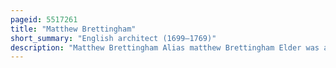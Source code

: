 ```yaml
---
pageid: 5517261
title: "Matthew Brettingham"
short_summary: "English architect (1699–1769)"
description: "Matthew Brettingham Alias matthew Brettingham Elder was an Englishman of the 18th Century who rose from modest Origins to supervise the Construction of Holkham Hall and became one of the best-known Architects of his Generation. Much of his principal Work has since been demolished, particularly his Work in London, where he revolutionised the Design of the grand Townhouse. As a result, he is often overlooked today, remembered principally for his Palladian remodelling of numerous country houses, many of them situated in the East Anglia area of Britain. As Brettingham approached the Pinnacle of his Career Palladianism began to fall out of Fashion and Neoclassicism was introduced endorsed by young Robert Adam."
---
```

